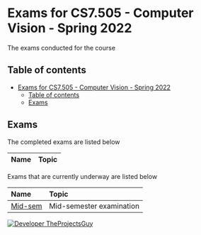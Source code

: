 # Exams for CS7.505 - Computer Vision - Spring 2022

The exams conducted for the course

## Table of contents

- [Exams for CS7.505 - Computer Vision - Spring 2022](#exams-for-cs7505---computer-vision---spring-2022)
    - [Table of contents](#table-of-contents)
    - [Exams](#exams)

## Exams

The completed exams are listed below

| Name | Topic |
| :--- | :--- |

Exams that are currently underway are listed below

| Name | Topic |
| :--- | :--- |
| [Mid-sem](./Mid-sem/README.md) | Mid-semester examination |

[![Developer TheProjectsGuy][dev-shield]][dev-profile-link]

[dev-shield]: https://img.shields.io/badge/Developer-TheProjectsGuy-blue
[dev-profile-link]: https://github.com/TheProjectsGuy
